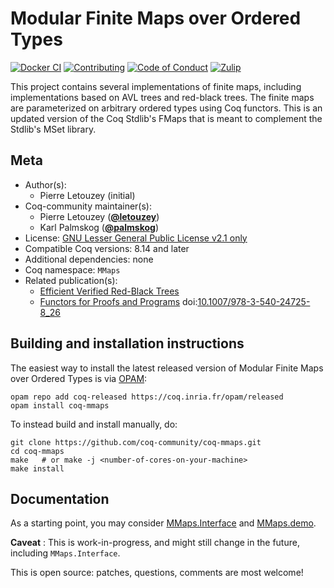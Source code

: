 <!---
This file was generated from `meta.yml`, please do not edit manually.
Follow the instructions on https://github.com/coq-community/templates to regenerate.
--->
# Modular Finite Maps over Ordered Types

[![Docker CI][docker-action-shield]][docker-action-link]
[![Contributing][contributing-shield]][contributing-link]
[![Code of Conduct][conduct-shield]][conduct-link]
[![Zulip][zulip-shield]][zulip-link]

[docker-action-shield]: https://github.com/coq-community/coq-mmaps/workflows/Docker%20CI/badge.svg?branch=master
[docker-action-link]: https://github.com/coq-community/coq-mmaps/actions?query=workflow:"Docker%20CI"

[contributing-shield]: https://img.shields.io/badge/contributions-welcome-%23f7931e.svg
[contributing-link]: https://github.com/coq-community/manifesto/blob/master/CONTRIBUTING.md

[conduct-shield]: https://img.shields.io/badge/%E2%9D%A4-code%20of%20conduct-%23f15a24.svg
[conduct-link]: https://github.com/coq-community/manifesto/blob/master/CODE_OF_CONDUCT.md

[zulip-shield]: https://img.shields.io/badge/chat-on%20zulip-%23c1272d.svg
[zulip-link]: https://coq.zulipchat.com/#narrow/stream/237663-coq-community-devs.20.26.20users



This project contains several implementations of finite maps,
including implementations based on AVL trees and red-black trees.
The finite maps are parameterized on arbitrary ordered types using
Coq functors. This is an updated version of the Coq Stdlib's FMaps
that is meant to complement the Stdlib's MSet library.

## Meta

- Author(s):
  - Pierre Letouzey (initial)
- Coq-community maintainer(s):
  - Pierre Letouzey ([**@letouzey**](https://github.com/letouzey))
  - Karl Palmskog ([**@palmskog**](https://github.com/palmskog))
- License: [GNU Lesser General Public License v2.1 only](LICENSE)
- Compatible Coq versions: 8.14 and later
- Additional dependencies: none
- Coq namespace: `MMaps`
- Related publication(s):
  - [Efficient Verified Red-Black Trees](https://www.cs.princeton.edu/~appel/papers/redblack.pdf) 
  - [Functors for Proofs and Programs](https://hal.inria.fr/hal-00150913) doi:[10.1007/978-3-540-24725-8_26](https://doi.org/10.1007/978-3-540-24725-8_26)

## Building and installation instructions

The easiest way to install the latest released version of Modular Finite Maps over Ordered Types
is via [OPAM](https://opam.ocaml.org/doc/Install.html):

```shell
opam repo add coq-released https://coq.inria.fr/opam/released
opam install coq-mmaps
```

To instead build and install manually, do:

``` shell
git clone https://github.com/coq-community/coq-mmaps.git
cd coq-mmaps
make   # or make -j <number-of-cores-on-your-machine> 
make install
```


## Documentation

As a starting point, you may consider [MMaps.Interface](Interface.v)
and [MMaps.demo](demo.v).

**Caveat** : This is work-in-progress, and might still change
in the future, including `MMaps.Interface`.

This is open source: patches, questions, comments are most welcome!
